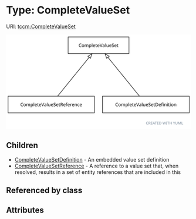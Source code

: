 
# Type: CompleteValueSet




URI: [tccm:CompleteValueSet](https://hotecosystem.org/tccm/CompleteValueSet)


![img](images/CompleteValueSet.svg)

## Children

 * [CompleteValueSetDefinition](CompleteValueSetDefinition.md) - An embedded value set definition
 * [CompleteValueSetReference](CompleteValueSetReference.md) - A reference to a value set that, when resolved, results in a set of entity references that are included in this

## Referenced by class


## Attributes

